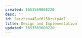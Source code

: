 ```yaml
---
created: 1653569008220
desc: ''
id: 2arzrzna45af6l50zstp4o7
title: Design and Implementation
updated: 1653569008220
---
```

   
